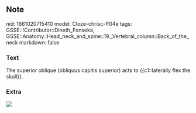 ## Note
nid: 1661020715410
model: Cloze-chrisc-ff04e
tags: GSSE::!Contributor::Dineth_Fonseka, GSSE::Anatomy::Head_neck_and_spine::19._Vertebral_column::Back_of_the_neck
markdown: false

### Text
<div>
  The superior oblique (obliquus capitis superior) acts to
  {{c1::laterally flex the skull}}.
</div>

### Extra
<img src="paste-4f99c8b59f5b724312c8be99134d9c83c5c67708.jpg">
